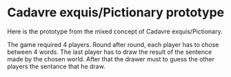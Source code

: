 # Cadavre exquis/Pictionary prototype

Here is the prototype from the mixed concept of Cadavre exquis/Pictionary.

The game required 4 players. Round after round, each player has to chose between 4 words. The last player has to draw the result of the sentence made by the chosen world. After that the drawer must to guess the other players the  sentance that he draw.